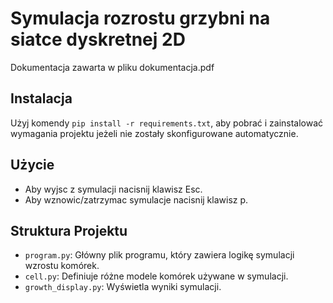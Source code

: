 # Symulacja rozrostu grzybni na siatce dyskretnej 2D

Dokumentacja zawarta w pliku dokumentacja.pdf


## Instalacja
Użyj komendy ```pip install -r requirements.txt```, aby pobrać i zainstalować wymagania projektu
jeżeli nie zostały skonfigurowane automatycznie. 

## Użycie

* Aby wyjsc z symulacji nacisnij klawisz Esc.  
* Aby wznowic/zatrzymac symulacje nacisnij klawisz p.

## Struktura Projektu

- `program.py`: Główny plik programu, który zawiera logikę symulacji wzrostu komórek.
- `cell.py`: Definiuje różne modele komórek używane w symulacji.
- `growth_display.py`: Wyświetla wyniki symulacji.